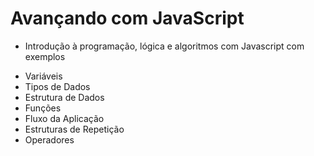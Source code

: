 # Avançando com JavaScript

- Introdução à programação, lógica e algoritmos com Javascript com exemplos

* Variáveis
* Tipos de Dados
* Estrutura de Dados
* Funções
* Fluxo da Aplicação
* Estruturas de Repetição
* Operadores
